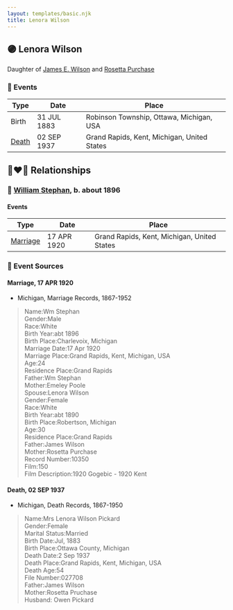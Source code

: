```yaml
---
layout: templates/basic.njk
title: Lenora Wilson
---
```

## 🟣 Lenora Wilson

Daughter of [James E. Wilson](/people/5/54950695) and [Rosetta Purchase](/people/2/27770192)

### 📆 Events

Type | Date | Place
------ | ------ | ------
Birth | 31 JUL 1883 | Robinson Township, Ottawa, Michigan, USA
[Death](#event-3594b3cf-375b-420a-833c-78466b019db2) | 02 SEP 1937 | Grand Rapids, Kent, Michigan, United States

## 👩‍❤️‍👨 Relationships

### 🔵 [William Stephan](/people/9/92160924), b. about 1896

#### Events

Type | Date | Place
------ | ------ | ------
[Marriage](#event-ca5d65a4-5a99-4cf6-962a-94d048b87b52) | 17 APR 1920 | Grand Rapids, Kent, Michigan, United States
### 📰 Event Sources

#### <a id="event-ca5d65a4-5a99-4cf6-962a-94d048b87b52"></a> Marriage, 17 APR 1920
* Michigan, Marriage Records, 1867-1952
>   
  > Name:Wm Stephan  
  > Gender:Male  
  > Race:White  
  > Birth Year:abt 1896  
  > Birth Place:Charlevoix, Michigan  
  > Marriage Date:17 Apr 1920  
  > Marriage Place:Grand Rapids, Kent, Michigan, USA  
  > Age:24  
  > Residence Place:Grand Rapids  
  > Father:Wm Stephan  
  > Mother:Emeley Poole  
  > Spouse:Lenora Wilson  
  > Gender:Female  
  > Race:White  
  > Birth Year:abt 1890  
  > Birth Place:Robertson, Michigan  
  > Age:30  
  > Residence Place:Grand Rapids  
  > Father:James Wilson  
  > Mother:Rosetta Purchase  
  > Record Number:10350  
  > Film:150  
  > Film Description:1920 Gogebic - 1920 Kent

#### <a id="event-3594b3cf-375b-420a-833c-78466b019db2"></a> Death, 02 SEP 1937
* Michigan, Death Records, 1867-1950
>   
  > Name:Mrs Lenora Wilson Pickard  
  > Gender:Female  
  > Marital Status:Married  
  > Birth Date:Jul, 1883  
  > Birth Place:Ottawa County, Michigan  
  > Death Date:2 Sep 1937  
  > Death Place:Grand Rapids, Kent, Michigan, USA  
  > Death Age:54  
  > File Number:027708  
  > Father:James Wilson  
  > Mother:Rosetta Pruchase  
  > Husband: Owen Pickard